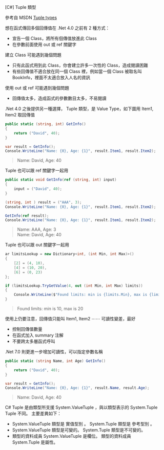 [C#] Tuple 類型

參考自 MSDN [Tuple types](https://docs.microsoft.com/en-us/dotnet/csharp/language-reference/builtin-types/value-tuples)

想在函式傳回多個回傳值在 .Net 4.0 之前有 2 種方式：
- 宣告一個 Class，將所有佪傳值放進此 Class
- 在參數前面使用 out 或 ref 關鍵字

建立 Class 可能遇到幾個問題
- 只有此函式用到此 Class，你會建立許多一次性的 Class，造成閱讀困難
- 有些回傳值不適合放在同一個 Class 裡，例如當一個 Class 被取名叫 BookInfo，裡面不太適合放入人名的資訊

使用 out 或 ref 可能遇到幾個問題
- 回傳值太多，造成函式的參數數目太多，不易閱讀

.Net 4.0 之後提供另一種選擇， Tuple 類型，是 Value Type，如下圖用 Item1, Item2 取回傳值

```csharp
public static (string, int) GetInfo()
{
    return ("David", 40);
}
```

```csharp
var result = GetInfo();
Console.WriteLine("Name: {0}, Age: {1}", result.Item1, result.Item2);
```
>Name: David, Age: 40


Tuple 也可以跟 ref 關鍵字一起用

```csharp
public static void GetInfo(ref (string, int) input)
{
    input = ("David", 40);
}
```

```csharp
(string, int ) result = ("AAA", 3);
Console.WriteLine("Name: {0}, Age: {1}", result.Item1, result.Item2);

GetInfo(ref result);
Console.WriteLine("Name: {0}, Age: {1}", result.Item1, result.Item2);
```
>Name: AAA, Age: 3  
Name: David, Age: 40

Tuple 也可以跟 out  關鍵字一起用

```csharp
ar limitsLookup = new Dictionary<int, (int Min, int Max)>()
{
    [2] = (4, 10),
    [4] = (10, 20),
    [6] = (0, 23)
};

if (limitsLookup.TryGetValue(4, out (int Min, int Max) limits))
{
    Console.WriteLine($"Found limits: min is {limits.Min}, max is {limits.Max}");
}
```
>Found limits: min is 10, max is 20

使用上仍要注意，回傳值只能叫 Item1, Item2 ⋯⋯ 可讀性變差，最好
- 控制回傳值數量
- 在函式加入 summary 注解
- 不要跨太多層函式呼叫

.Net 7.0 則更進一步增加可讀性，可以指定參數名稱

```csharp
public static (string Name, int Age) GetInfo()
{
    return ("David", 40);
}
```

```csharp
var result = GetInfo();
Console.WriteLine("Name: {0}, Age: {1}", result.Name, result.Age);
```
>Name: David, Age: 40

C# Tuple 是由類型所支援 System.ValueTuple ，與以類型表示的 System.Tuple Tuple 不同。 主要差異如下：
- System.ValueTuple 類型是 實值型別 。 System.Tuple 類型是 參考型別 。
- System.ValueTuple 類型是可變的。 System.Tuple 類型是不可變的。
- 類型的資料成員 System.ValueTuple 是欄位。 類型的資料成員 System.Tuple 是屬性。